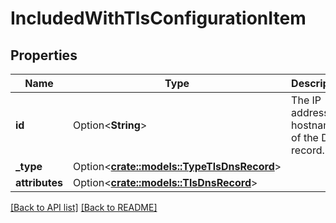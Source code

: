 # IncludedWithTlsConfigurationItem

## Properties

Name | Type | Description | Notes
------------ | ------------- | ------------- | -------------
**id** | Option<**String**> | The IP address or hostname of the DNS record. | 
**_type** | Option<[**crate::models::TypeTlsDnsRecord**](TypeTlsDnsRecord.md)> |  | 
**attributes** | Option<[**crate::models::TlsDnsRecord**](TlsDnsRecord.md)> |  | 

[[Back to API list]](../README.md#documentation-for-api-endpoints) [[Back to README]](../README.md)


